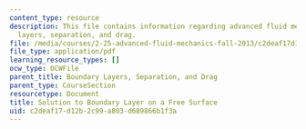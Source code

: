 ```yaml
---
content_type: resource
description: This file contains information regarding advanced fluid mechanics, boundary
  layers, separation, and drag.
file: /media/courses/2-25-advanced-fluid-mechanics-fall-2013/c2deaf17d12b2c99a803d689866b1f3a_MIT2_25F13_SolutonBoundary.pdf
file_type: application/pdf
learning_resource_types: []
ocw_type: OCWFile
parent_title: Boundary Layers, Separation, and Drag
parent_type: CourseSection
resourcetype: Document
title: Solution to Boundary Layer on a Free Surface
uid: c2deaf17-d12b-2c99-a803-d689866b1f3a
---
```

